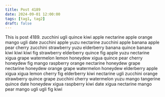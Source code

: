 ```yaml
---
title: Post 4189
date: 2024-09-01 12:00:00
tags: [tag1, tag2]
draft: false
---
```

This is post 4189.
zucchini
ugli
quince
kiwi
apple
nectarine
apple
orange
mango
ugli
date
zucchini
apple
yuzu
nectarine
zucchini
apple
banana
apple
pear
cherry
zucchini
strawberry
yuzu
elderberry
banana
quince
banana
kiwi
kiwi
kiwi
fig
strawberry
elderberry
quince
fig
apple
yuzu
nectarine
xigua
grape
watermelon
lemon
honeydew
xigua
quince
pear
cherry
honeydew
fig
mango
raspberry
orange
nectarine
honeydew
grape
nectarine
honeydew
orange
grape
watermelon
honeydew
elderberry
apple
xigua
xigua
lemon
cherry
fig
elderberry
kiwi
nectarine
ugli
zucchini
orange
strawberry
quince
grape
zucchini
cherry
watermelon
yuzu
mango
tangerine
quince
date
honeydew
xigua
raspberry
kiwi
date
xigua
nectarine
mango
pear
mango
ugli
ugli
fig
kiwi
